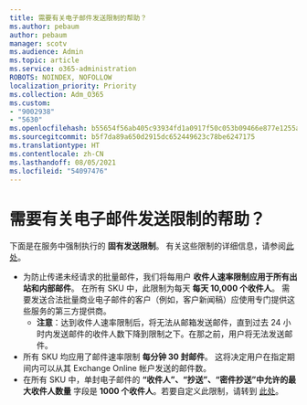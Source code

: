 ```yaml
---
title: 需要有关电子邮件发送限制的帮助？
ms.author: pebaum
author: pebaum
manager: scotv
ms.audience: Admin
ms.topic: article
ms.service: o365-administration
ROBOTS: NOINDEX, NOFOLLOW
localization_priority: Priority
ms.collection: Adm_O365
ms.custom:
- "9002938"
- "5630"
ms.openlocfilehash: b55654f56ab405c93934fd1a0917f50c053b09466e877e1255adbd28db83d93f
ms.sourcegitcommit: b5f7da89a650d2915dc652449623c78be6247175
ms.translationtype: HT
ms.contentlocale: zh-CN
ms.lasthandoff: 08/05/2021
ms.locfileid: "54097476"
---
```

# <a name="need-help-with-email-sending-limits"></a>需要有关电子邮件发送限制的帮助？

下面是在服务中强制执行的 **固有发送限制**。 有关这些限制的详细信息，请参阅[此处](https://docs.microsoft.com/office365/servicedescriptions/exchange-online-service-description/exchange-online-limits#receiving-and-sending-limits)。

- 为防止传递未经请求的批量邮件，我们将每用户 **收件人速率限制应用于所有出站和内部邮件**。 在所有 SKU 中，此限制为每天 **每天 10,000 个收件人**。  需要发送合法批量商业电子邮件的客户（例如，客户新闻稿）应使用专门提供这些服务的第三方提供商。
    - **注意**：达到收件人速率限制后，将无法从邮箱发送邮件，直到过去 24 小时内发送邮件的收件人数下降到限制之下。在那之前，用户将无法发送邮件。
- 所有 SKU 均应用了邮件速率限制 **每分钟 30 封邮件**。 这将决定用户在指定期间内可以从其 Exchange Online 帐户发送的邮件数。
- 在所有 SKU 中，单封电子邮件的 **“收件人”、“抄送”、“密件抄送”中允许的最大收件人数量** 字段是 **1000 个收件人**。若要自定义此限制，请转到 [此处](https://techcommunity.microsoft.com/t5/exchange-team-blog/customizable-recipient-limits-in-office-365/ba-p/1183228)。
